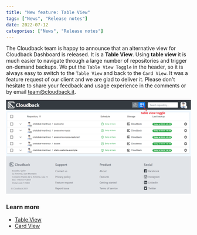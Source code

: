 ```yaml
---
title: "New feature: Table View"
tags: ["News", "Release notes"]
date: 2022-07-12
categories: ["News", "Release notes"]
---
```


The Cloudback team is happy to announce that an alternative view for Cloudback Dashboard is released. It is a **Table View**. Using **table view** it is much easier to navigate through a large number of repositories and trigger on-demand backups. We put the `Table View Toggle` in the header, so it is always easy to switch to the `Table View` and back to the `Card View`. It was a feature request of our client and we are glad to deliver it. Please don't hesitate to share your feedback and usage experience in the comments or by email team@cloudback.it.

<img src="/static/features/table-view-1.png" alt="Table View"/>

### Learn more
 - [Table View](/features/table-view)
 - [Card View](/features/card-view)
